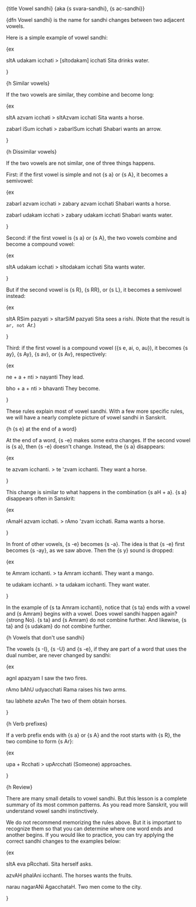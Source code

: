 {title Vowel sandhi}
{aka {s svara-sandhi}, {s ac-sandhi}}

{dfn Vowel sandhi} is the name for sandhi changes between two adjacent vowels.

Here is a simple example of vowel sandhi:

{ex

sItA udakam icchati > [sItodakam] icchati
Sita drinks water.

}


{h Similar vowels}

If the two vowels are similar, they combine and become long:

{ex

sItA azvam icchati > sItAzvam icchati
Sita wants a horse.

zabarI iSum icchati > zabarISum icchati
Shabari wants an arrow.

}

{h Dissimilar vowels}

If the two vowels are not similar, one of three things happens.

First: if the first vowel is simple and not {s a} or {s A}, it becomes a semivowel:

{ex

zabarI azvam icchati > zabary azvam icchati
Shabari wants a horse.

zabarI udakam icchati > zabary udakam icchati
Shabari wants water.

}

Second: if the first vowel is {s a} or {s A}, the two vowels combine and become
a compound vowel:

{ex

sItA udakam icchati > sItodakam icchati
Sita wants water.

}

But if the second vowel is {s R}, {s RR}, or {s L}, it becomes a semivowel
instead:

{ex

sItA RSim pazyati > sItarSiM pazyati
Sita sees a rishi.
(Note that the result is `ar, not `Ar.)

}

Third: if the first vowel is a compound vowel ({s e, ai, o, au}), it becomes {s
ay}, {s Ay}, {s av}, or {s Av}, respectively:

{ex

ne + a + nti > nayanti
They lead.

bho + a + nti > bhavanti
They become.

}

These rules explain most of vowel sandhi. With a few more specific rules, we
will have a nearly complete picture of vowel sandhi in Sanskrit.


{h {s e} at the end of a word}

At the end of a word, {s -e} makes some extra changes. If the second vowel is
{s a}, then {s -e} doesn't change. Instead, the {s a} disappears:

{ex

te azvam icchanti. > te 'zvam icchanti.
They want a horse.

}

This change is similar to what happens in the combination {s aH + a}. {s a}
disappears often in Sanskrit:

{ex

rAmaH azvam icchati. > rAmo 'zvam icchati.
Rama wants a horse.

}

In front of other vowels, {s -e} becomes {s -a}. The idea is that {s -e} first
becomes {s -ay}, as we saw above. Then the {s y} sound is dropped:

{ex

te Amram icchanti. > ta Amram icchanti.
They want a mango.

te udakam icchanti. > ta udakam icchanti.
They want water.

}

In the example of {s ta Amram icchanti}, notice that {s ta} ends with a vowel
and {s Amram} begins with a vowel. Does vowel sandhi happen again? {strong No}.
{s ta} and {s Amram} do not combine further. And likewise, {s ta} and {s
udakam} do not combine further.


{h Vowels that don't use sandhi}

The vowels {s -I}, {s -U} and {s -e}, if they are part of a word that uses the
dual number, are never changed by sandhi:

{ex

agnI apazyam
I saw the two fires.

rAmo bAhU udyacchati
Rama raises his two arms.

tau labhete azvAn
The two of them obtain horses.

}


{h Verb prefixes}

If a verb prefix ends with {s a} or {s A} and the root starts with {s R}, the
two combine to form {s Ar}:

{ex

upa + Rcchati > upArcchati
(Someone) approaches.

}


{h Review}

There are many small details to vowel sandhi. But this lesson is a complete
summary of its most common patterns. As you read more Sanskrit, you will
understand vowel sandhi instinctively.

We do not recommend memorizing the rules above. But it is important to
recognize them so that you can determine where one word ends and another
begins. If you would like to practice, you can try applying the correct sandhi
changes to the examples below:

{ex

sItA eva pRcchati.
Sita herself asks.

azvAH phalAni icchanti.
The horses wants the fruits.

narau nagarANi AgacchataH.
Two men come to the city.

}
